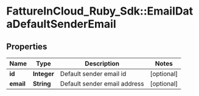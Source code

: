 # FattureInCloud_Ruby_Sdk::EmailDataDefaultSenderEmail

## Properties

| Name | Type | Description | Notes |
| ---- | ---- | ----------- | ----- |
| **id** | **Integer** | Default sender email id | [optional] |
| **email** | **String** | Default sender email address | [optional] |

